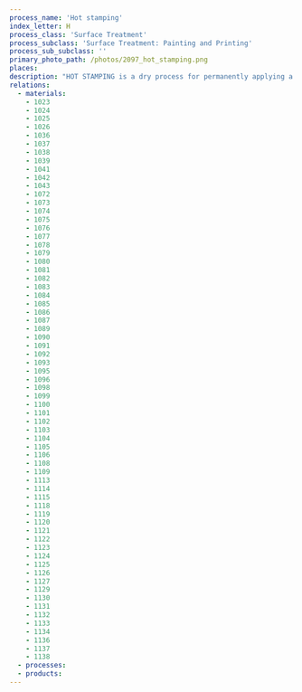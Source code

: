 ```yaml
---
process_name: 'Hot stamping'
index_letter: H
process_class: 'Surface Treatment'
process_subclass: 'Surface Treatment: Painting and Printing'
process_sub_subclass: ''
primary_photo_path: /photos/2097_hot_stamping.png
places: 
description: "HOT STAMPING is a dry process for permanently applying a colored design, logo, text or image. It is best known as a method of applying metallic gold or silver lettering or decoration. A heated metal die (250-300 C) is pressed against a colored carrier foil and the component being printed. The hot stamp is created when the raised surface of the die contacts the foil and transfers the colored film on the face of the foil to the product being printed. The pressure from the die creates a recess for marking, which protects the stamped letter from abrasion, and heat makes the marking medium adhere to the product."
relations: 
  - materials: 
    - 1023
    - 1024
    - 1025
    - 1026
    - 1036
    - 1037
    - 1038
    - 1039
    - 1041
    - 1042
    - 1043
    - 1072
    - 1073
    - 1074
    - 1075
    - 1076
    - 1077
    - 1078
    - 1079
    - 1080
    - 1081
    - 1082
    - 1083
    - 1084
    - 1085
    - 1086
    - 1087
    - 1089
    - 1090
    - 1091
    - 1092
    - 1093
    - 1095
    - 1096
    - 1098
    - 1099
    - 1100
    - 1101
    - 1102
    - 1103
    - 1104
    - 1105
    - 1106
    - 1108
    - 1109
    - 1113
    - 1114
    - 1115
    - 1118
    - 1119
    - 1120
    - 1121
    - 1122
    - 1123
    - 1124
    - 1125
    - 1126
    - 1127
    - 1129
    - 1130
    - 1131
    - 1132
    - 1133
    - 1134
    - 1136
    - 1137
    - 1138
  - processes: 
  - products: 
---
```

